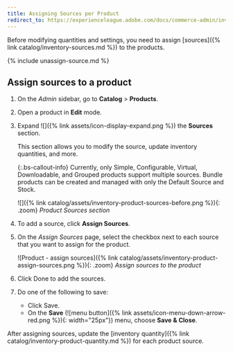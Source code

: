 ```yaml
---
title: Assigning Sources per Product
redirect_to: https://experienceleague.adobe.com/docs/commerce-admin/inventory/quantities/sources-assign-per-product.html
---
```


Before modifying quantities and settings, you need to assign [sources]({% link catalog/inventory-sources.md %}) to the products.

{% include unassign-source.md %}

## Assign sources to a product

1. On the _Admin_ sidebar, go to **Catalog** > **Products**.

1. Open a product in **Edit** mode.

1. Expand ![]({% link assets/icon-display-expand.png %}) the **Sources** section.

   This section allows you to modify the source, update inventory quantities, and more.

    {:.bs-callout-info}
    Currently, only Simple, Configurable, Virtual, Downloadable, and Grouped products support multiple sources. Bundle products can be created and managed with only the Default Source and Stock.

    ![]({% link catalog/assets/inventory-product-sources-before.png %}){: .zoom}
    _Product Sources section_

1. To add a source, click **Assign Sources**.

1. On the _Assign Sources_ page, select the checkbox next to each source that you want to assign for the product.

    ![Product - assign sources]({% link catalog/assets/inventory-product-assign-sources.png %}){: .zoom}
    _Assign sources to the product_

1. Click <span class="btn">Done</span> to add the sources.

1. Do one of the following to save:

   - Click <span class="btn">Save</span>.
   - On the **Save** (![menu button]({% link assets/icon-menu-down-arrow-red.png %}){: width="25px"}) menu, choose **Save & Close**.

After assigning sources, update the [inventory quantity]({% link catalog/inventory-product-quantity.md %}) for each product source.
